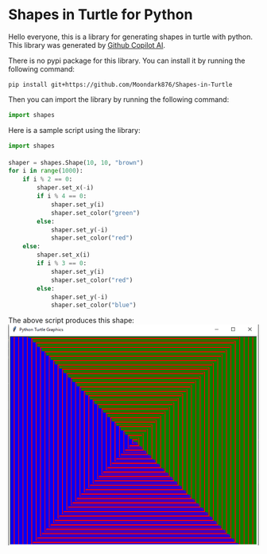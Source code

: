 # Shapes in Turtle for Python

Hello everyone, this is a library for generating shapes in turtle with python. This library was generated by [Github Copilot AI](https://github.com/features/copilot).

There is no pypi package for this library. You can install it by running the following command:

```
pip install git+https://github.com/Moondark876/Shapes-in-Turtle
```
    
Then you can import the library by running the following command:
    
```python
import shapes
```

Here is a sample script using the library:

```python
import shapes

shaper = shapes.Shape(10, 10, "brown")
for i in range(1000):
    if i % 2 == 0:
        shaper.set_x(-i)
        if i % 4 == 0:
            shaper.set_y(i)
            shaper.set_color("green")
        else: 
            shaper.set_y(-i)
            shaper.set_color("red")
    else:
        shaper.set_x(i)
        if i % 3 == 0:
            shaper.set_y(i)
            shaper.set_color("red")
        else:
            shaper.set_y(-i)
            shaper.set_color("blue")
```

The above script produces this shape:
![example shape](assets/example.png)
